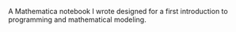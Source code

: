 A Mathematica notebook I wrote designed for a first introduction to programming and mathematical modeling.
